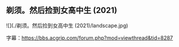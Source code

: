 ## 剃须。然后捡到女高中生 (2021)

![](./剃须。然后捡到女高中生 (2021)/landscape.jpg)

字幕：https://bbs.acgrip.com/forum.php?mod=viewthread&tid=8287
